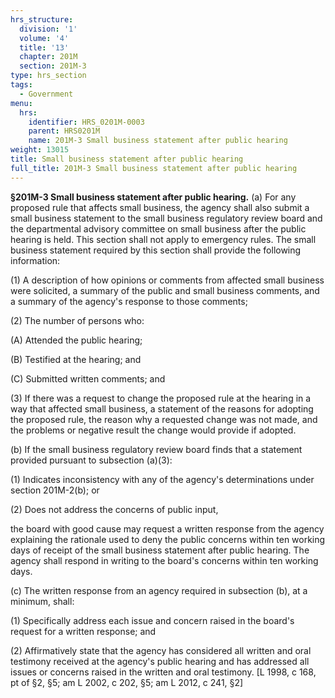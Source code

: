 ```yaml
---
hrs_structure:
  division: '1'
  volume: '4'
  title: '13'
  chapter: 201M
  section: 201M-3
type: hrs_section
tags:
  - Government
menu:
  hrs:
    identifier: HRS_0201M-0003
    parent: HRS0201M
    name: 201M-3 Small business statement after public hearing
weight: 13015
title: Small business statement after public hearing
full_title: 201M-3 Small business statement after public hearing
---
```

**§201M-3 Small business statement after public hearing.** (a) For any proposed rule that affects small business, the agency shall also submit a small business statement to the small business regulatory review board and the departmental advisory committee on small business after the public hearing is held. This section shall not apply to emergency rules. The small business statement required by this section shall provide the following information:

(1) A description of how opinions or comments from affected small business were solicited, a summary of the public and small business comments, and a summary of the agency's response to those com­ments;

(2) The number of persons who:

(A) Attended the public hearing;

(B) Testified at the hearing; and

(C) Submitted written comments; and

(3) If there was a request to change the proposed rule at the hearing in a way that affected small business, a statement of the reasons for adopting the proposed rule, the reason why a requested change was not made, and the problems or negative result the change would provide if adopted.

(b) If the small business regulatory review board finds that a statement provided pursuant to subsection (a)(3):

(1) Indicates inconsistency with any of the agency's determinations under section 201M-2(b); or

(2) Does not address the concerns of public input,

the board with good cause may request a written response from the agency explaining the rationale used to deny the public concerns within ten working days of receipt of the small business statement after public hearing. The agency shall respond in writing to the board's concerns within ten working days.

(c) The written response from an agency required in subsection (b), at a minimum, shall:

(1) Specifically address each issue and concern raised in the board's request for a written response; and

(2) Affirmatively state that the agency has considered all written and oral testimony received at the agency's public hearing and has addressed all issues or concerns raised in the written and oral testimony. [L 1998, c 168, pt of §2, §5; am L 2002, c 202, §5; am L 2012, c 241, §2]
